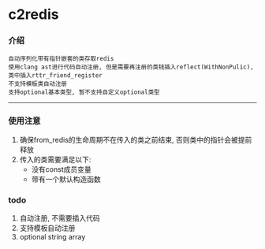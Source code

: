 # c2redis

### 介绍
    自动序列化带有指针嵌套的类存取redis
    使用clang ast进行代码自动注册, 但是需要再注册的类钱插入reflect(WithNonPulic), 类中插入rttr_friend_register
    不支持模板类自动注册
    支持optional基本类型, 暂不支持自定义optional类型
***
### 使用注意
1. 确保from_redis的生命周期不在传入的类之前结束, 否则类中的指针会被提前释放
2. 传入的类需要满足以下:
    - 没有const成员变量
    - 带有一个默认构造函数

### todo
1. 自动注册, 不需要插入代码
2. 支持模板自动注册
3. optional string array
